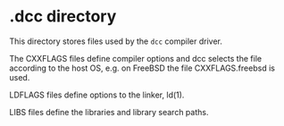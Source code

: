 # .dcc directory

This directory stores files used by the `dcc` compiler driver.

The CXXFLAGS files define compiler options and dcc selects the
file according to the host OS, e.g. on FreeBSD the file
CXXFLAGS.freebsd is used.

LDFLAGS files define options to the linker, ld(1).

LIBS files define the libraries and library search paths.
